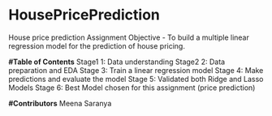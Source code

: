 # HousePricePrediction
House price prediction Assignment
Objective - To build a multiple linear regression model for the prediction of house pricing.

**#Table of Contents**
Stage1 1: Data understanding 
Stage2 2: Data preparation and EDA
Stage 3: Train a linear regression model 
Stage 4: Make predictions and evaluate the model
Stage 5: Validated both Ridge and Lasso Models
Stage 6: Best Model chosen for this assignment (price prediction)

**#Contributors**
Meena Saranya
